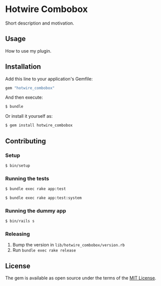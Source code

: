 # Hotwire Combobox
Short description and motivation.

## Usage
How to use my plugin.

## Installation
Add this line to your application's Gemfile:

```ruby
gem "hotwire_combobox"
```

And then execute:
```bash
$ bundle
```

Or install it yourself as:
```bash
$ gem install hotwire_combobox
```

## Contributing

### Setup
```bash
$ bin/setup
```

### Running the tests
```bash
$ bundle exec rake app:test
```

```bash
$ bundle exec rake app:test:system
```

### Running the dummy app
```bash
$ bin/rails s
```

### Releasing

1. Bump the version in `lib/hotwire_combobox/version.rb`
2. Run `bundle exec rake release`

## License
The gem is available as open source under the terms of the [MIT License](https://opensource.org/licenses/MIT).
